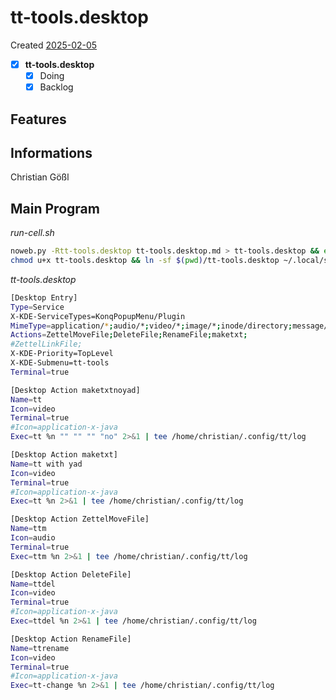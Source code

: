# tt-tools.desktop
Created [2025-02-05](2025-02-05)

- [X] **tt-tools.desktop**
    - [X] Doing
    - [X] Backlog

## Features



## Informations
 Christian Gößl
## Main Program


*run-cell.sh*
```bash
noweb.py -Rtt-tools.desktop tt-tools.desktop.md > tt-tools.desktop && echo 'tt-tools.desktop' && date 
chmod u+x tt-tools.desktop && ln -sf $(pwd)/tt-tools.desktop ~/.local/share/kservices5/ServiceMenus/tt-tools.desktop && echo 'fertig'
```


*tt-tools.desktop*
```bash
[Desktop Entry]
Type=Service
X-KDE-ServiceTypes=KonqPopupMenu/Plugin
MimeType=application/*;audio/*;video/*;image/*;inode/directory;message/rfc822;text/html;text/x-tex;
Actions=ZettelMoveFile;DeleteFile;RenameFile;maketxt;
#ZettelLinkFile;
X-KDE-Priority=TopLevel
X-KDE-Submenu=tt-tools
Terminal=true

[Desktop Action maketxtnoyad]
Name=tt
Icon=video
Terminal=true
#Icon=application-x-java
Exec=tt %n "" "" "" "no" 2>&1 | tee /home/christian/.config/tt/log

[Desktop Action maketxt]
Name=tt with yad
Icon=video
Terminal=true
#Icon=application-x-java
Exec=tt %n 2>&1 | tee /home/christian/.config/tt/log

[Desktop Action ZettelMoveFile]
Name=ttm
Icon=audio
Terminal=true
Exec=ttm %n 2>&1 | tee /home/christian/.config/tt/log

[Desktop Action DeleteFile]
Name=ttdel
Icon=video
Terminal=true
#Icon=application-x-java
Exec=ttdel %n 2>&1 | tee /home/christian/.config/tt/log

[Desktop Action RenameFile]
Name=ttrename
Icon=video
Terminal=true
#Icon=application-x-java
Exec=tt-change %n 2>&1 | tee /home/christian/.config/tt/log


```

